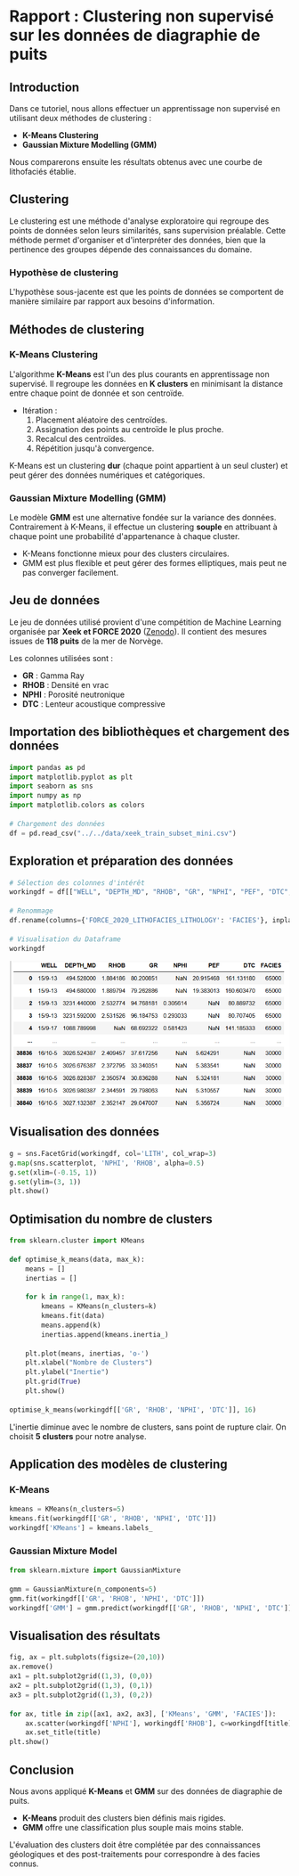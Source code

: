 # Rapport : Clustering non supervisé sur les données de diagraphie de puits

## Introduction

Dans ce tutoriel, nous allons effectuer un apprentissage non supervisé en utilisant deux méthodes de clustering :

- **K-Means Clustering**
- **Gaussian Mixture Modelling (GMM)**

Nous comparerons ensuite les résultats obtenus avec une courbe de lithofaciés établie.

## Clustering

Le clustering est une méthode d'analyse exploratoire qui regroupe des points de données selon leurs similarités, sans supervision préalable. Cette méthode permet d'organiser et d'interpréter des données, bien que la pertinence des groupes dépende des connaissances du domaine.

### Hypothèse de clustering

L'hypothèse sous-jacente est que les points de données se comportent de manière similaire par rapport aux besoins d'information.

## Méthodes de clustering

### K-Means Clustering

L'algorithme **K-Means** est l'un des plus courants en apprentissage non supervisé. Il regroupe les données en **K clusters** en minimisant la distance entre chaque point de donnée et son centroïde.

- Itération :
  1. Placement aléatoire des centroïdes.
  2. Assignation des points au centroïde le plus proche.
  3. Recalcul des centroïdes.
  4. Répétition jusqu'à convergence.

K-Means est un clustering **dur** (chaque point appartient à un seul cluster) et peut gérer des données numériques et catégoriques.

### Gaussian Mixture Modelling (GMM)

Le modèle **GMM** est une alternative fondée sur la variance des données. Contrairement à K-Means, il effectue un clustering **souple** en attribuant à chaque point une probabilité d'appartenance à chaque cluster.

- K-Means fonctionne mieux pour des clusters circulaires.
- GMM est plus flexible et peut gérer des formes elliptiques, mais peut ne pas converger facilement.

## Jeu de données

Le jeu de données utilisé provient d'une compétition de Machine Learning organisée par **Xeek et FORCE 2020** ([Zenodo](https://doi.org/10.5281/zenodo.4351155)). Il contient des mesures issues de **118 puits** de la mer de Norvège.

Les colonnes utilisées sont :
- **GR** : Gamma Ray
- **RHOB** : Densité en vrac
- **NPHI** : Porosité neutronique
- **DTC** : Lenteur acoustique compressive

## Importation des bibliothèques et chargement des données

```python
import pandas as pd
import matplotlib.pyplot as plt
import seaborn as sns
import numpy as np
import matplotlib.colors as colors

# Chargement des données
df = pd.read_csv("../../data/xeek_train_subset_mini.csv")
```

## Exploration et préparation des données

```python
# Sélection des colonnes d'intérêt
workingdf = df[["WELL", "DEPTH_MD", "RHOB", "GR", "NPHI", "PEF", "DTC", "FORCE_2020_LITHOFACIES_LITHOLOGY"]].copy()

# Renommage
df.rename(columns={'FORCE_2020_LITHOFACIES_LITHOLOGY': 'FACIES'}, inplace=True)

# Visualisation du Dataframe
workingdf

```
![alt text](image.png)

## Visualisation des données

```python
g = sns.FacetGrid(workingdf, col='LITH', col_wrap=3)
g.map(sns.scatterplot, 'NPHI', 'RHOB', alpha=0.5)
g.set(xlim=(-0.15, 1))
g.set(ylim=(3, 1))
plt.show()
```

## Optimisation du nombre de clusters

```python
from sklearn.cluster import KMeans

def optimise_k_means(data, max_k):
    means = []
    inertias = []
    
    for k in range(1, max_k):
        kmeans = KMeans(n_clusters=k)
        kmeans.fit(data)
        means.append(k)
        inertias.append(kmeans.inertia_)
    
    plt.plot(means, inertias, 'o-')
    plt.xlabel("Nombre de Clusters")
    plt.ylabel("Inertie")
    plt.grid(True)
    plt.show()

optimise_k_means(workingdf[['GR', 'RHOB', 'NPHI', 'DTC']], 16)
```

L'inertie diminue avec le nombre de clusters, sans point de rupture clair. On choisit **5 clusters** pour notre analyse.

## Application des modèles de clustering

### K-Means

```python
kmeans = KMeans(n_clusters=5)
kmeans.fit(workingdf[['GR', 'RHOB', 'NPHI', 'DTC']])
workingdf['KMeans'] = kmeans.labels_
```

### Gaussian Mixture Model

```python
from sklearn.mixture import GaussianMixture

gmm = GaussianMixture(n_components=5)
gmm.fit(workingdf[['GR', 'RHOB', 'NPHI', 'DTC']])
workingdf['GMM'] = gmm.predict(workingdf[['GR', 'RHOB', 'NPHI', 'DTC']])
```

## Visualisation des résultats

```python
fig, ax = plt.subplots(figsize=(20,10))
ax.remove()
ax1 = plt.subplot2grid((1,3), (0,0))
ax2 = plt.subplot2grid((1,3), (0,1))
ax3 = plt.subplot2grid((1,3), (0,2))

for ax, title in zip([ax1, ax2, ax3], ['KMeans', 'GMM', 'FACIES']):
    ax.scatter(workingdf['NPHI'], workingdf['RHOB'], c=workingdf[title], s=8)
    ax.set_title(title)
plt.show()
```

## Conclusion

Nous avons appliqué **K-Means** et **GMM** sur des données de diagraphie de puits.
- **K-Means** produit des clusters bien définis mais rigides.
- **GMM** offre une classification plus souple mais moins stable.

L'évaluation des clusters doit être complétée par des connaissances géologiques et des post-traitements pour correspondre à des facies connus.

